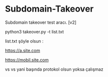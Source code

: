 # Subdomain-Takeover
Subdomain takeover test aracı. [v2]

python3 takeover.py -t list.txt

list.txt şöyle olsun : 

https://a.site.com

https://mobil.site.com

vs vs yani başında protokol olsun yoksa çalışmaz
